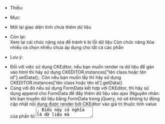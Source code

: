 * Thiếu: </br>
- Mục: </br>
+ Mới lại giao diện tĩnh chưa thêm dữ liệu
- Còn lại: </br>
Xem lại cái chức năng xóa để tránh k bị lỗi dữ liệu
Còn chức năng Xóa nhiều và chọn nhiều chưa áp dụng cho tất cả các phần </br>
* Lưu ý: </br>
- Đối với việc sử dụng CKEditor, nếu bạn muốn render ra dữ liệu để gán vào html thì hãy sử dụng CKEDITOR.instances["tên class hoặc tên id"].setData();. Còn nếu bạn muốn lấy thì hãy sử dụng CKEDITOR.instances['tên class hoặc tên id'].getData() </br>
- Cùng với đó nếu sử dụng FormData kết hợp với CKEditor, thì hãy sử dụng append cho FormData để đấy thêm dữ liệu vào ajax (Nguyên nhân: khi bạn truyền dữ liệu bằng FormData trong jQuery, nó sẽ không tự động cập nhật nội dung được render bởi CKEditor vào giá trị thuộc tính value của phần tử <textarea>.
Điều này có nghĩa là dữ liệu mà CKEditor tạo ra không tự động xuất hiện trong giá trị của <textarea> khi bạn truyền dữ liệu bằng FormData. Để giải quyết vấn đề này, bạn cần thủ công cập nhật giá trị của <textarea> từ nội dung CKEditor trước khi gửi dữ liệu bằng FormData.)</br>
- Có 2 cách xử lý ở trang "SỬA CHI TIẾU PHIẾU HÀNG (NẾU TỔNG SỐ LƯỢNG SỬA LỚN HƠN TỔNG SỐ LƯỢNG ĐÃ CÓ)"</br>
C1: </br>
if ($updateNote) {</br>
    foreach ($list as $keyList => $one) {</br>
        $found = false; // Đánh dấu để kiểm tra xem chi tiết đã tồn tại trong detailNote</br>
        foreach ($detailNote as $keyDetail => $detail) {</br>
            if ($keyList == $keyDetail) {</br>
                $found = true; // Đánh dấu là đã tìm thấy chi tiết trong detailNote</br>
                // Thực hiện cập nhật cho chi tiết tồn tại ở đây</br>
                // ...</br>
                break; // Kết thúc vòng lặp vì đã tìm thấy</br>
            }</br>
        }</br>
        if (!$found) {</br>
            // Thực hiện tạo mới cho chi tiết không tồn tại trong detailNote ở đây</br>
            // ...</br>
        }</br>
    }</br>
    // ...</br>
} else {</br>
    // ...</br>
}</br>
C2:</br>
if ($updateNote) {</br>
    foreach ($list as $keyList => $one) {</br>
        // Kiểm tra nếu keyList tồn tại trong detailNote</br>
        if (array_key_exists($keyList, $detailNote->toArray())) {</br>
            // Update chi tiết đã tồn tại</br>
            $detail = $detailNote[$keyList];</br>
            $detail->id_unit = $one['id_unit'];</br>
            $detail->name_ingredient = $one['name_ingredient'];</br>
            $detail->quantity_ingredient = $one['quantity_ingredient'];</br>
            $detail->price_ingredient = str_replace('.', '', $one['price_ingredient']);</br>
            $updateDetailNote = $detail->save();</br>
            if ($updateDetailNote) {</br>
                $noti += ['res' => 'success'];</br>
            } else {</br>
                $noti += ['res' => 'warning'];</br>
            }</br>
        } else {</br>
            // Tạo mới chi tiết chưa tồn tại</br>
            $db = [</br>
                'id_note' => $note->id_note,</br>
                'code_note' => $data['code_note'],</br>
                'id_unit' => $one['id_unit'],</br>
                'name_ingredient' => $one['name_ingredient'],</br>
                'quantity_ingredient' => $one['quantity_ingredient'],</br>
                'price_ingredient' => str_replace('.', '', $one['price_ingredient']),</br>
            ];</br>
            $insert = DetailNote::create($db);</br>
            if ($insert) {</br>
                $noti += ['res' => 'success'];</br>
            } else {</br>
                $noti += ['res' => 'warning'];</br>
            }</br>
        }</br>
    }</br>
    // ... (xử lý thông báo thành công, thất bại)</br>
} else {</br>
    return response()->json(['res' => 'fail', 'icon' => 'error', 'title' => 'Sửa phiếu thất bại', 'status' => 'Lỗi truy vấn dữ liệu']);</br>
}</br>

